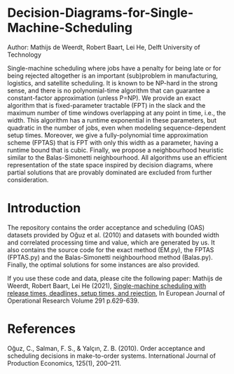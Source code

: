 # Decision-Diagrams-for-Single-Machine-Scheduling
Author: Mathijs de Weerdt, Robert Baart, Lei He, Delft University of Technology

Single-machine scheduling where jobs have a penalty for being late or for being rejected altogether is an important (sub)problem in manufacturing, logistics, and satellite scheduling. It is known to be NP-hard in the strong sense, and there is no polynomial-time algorithm that can guarantee a constant-factor approximation (unless P=NP). We provide an exact algorithm that is fixed-parameter tractable (FPT) in the slack and the maximum number of time windows overlapping at any point in time, i.e., the width. This algorithm has a runtime exponential in these parameters, but quadratic in the number of jobs, even when modeling sequence-dependent setup times. Moreover, we give a fully-polynomial time approximation scheme (FPTAS) that is FPT with only this width as a parameter, having a runtime bound that is cubic. Finally, we propose a neighbourhood heuristic similar to the Balas-Simonetti neighbourhood. All algorithms use an efficient representation of the state space inspired by decision diagrams, where partial solutions that are provably dominated are excluded from further consideration.

# Introduction
The repository contains the order acceptance and scheduling (OAS) datasets provided by Oğuz et al. (2010) and datasets with bounded width and correlated processing time and value, which are generated by us. It also contains the source code for the exact method (EM.py), the FPTAS (FPTAS.py) and the Balas-Simonetti neighbourhood method (Balas.py). Finally, the optimal solutions for some instances are also provided.

If you use these code and data, please cite the following paper: Mathijs de Weerdt, Robert Baart, Lei He (2021), [Single-machine scheduling with release times, deadlines, setup times, and rejection](https://doi.org/10.1016/j.ejor.2020.09.042), In European Journal of Operational Research Volume 291 p.629-639.

# References
Oğuz, C., Salman, F. S., & Yalçın, Z. B. (2010). Order acceptance and scheduling decisions
in make-to-order systems. International Journal of Production Economics, 125(1),
200–211.
